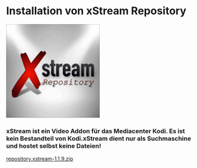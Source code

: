<html>
  <body>
  <h1>Installation von xStream Repository</h1>
  <img src="icon.png" style="max-width: 50%;">
    <h3>xStream ist ein Video Addon für das Mediacenter Kodi. Es ist kein Bestandteil von Kodi.xStream dient nur als Suchmaschine und hostet selbst keine Dateien!</h3>
  <a href="repository.xstream-1.1.9.zip">repository.xstream-1.1.9.zip</a>
  </body>
</html>
